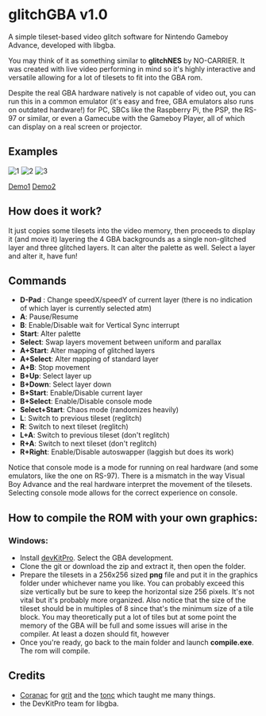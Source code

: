# glitchGBA v1.0
A simple tileset-based video glitch software for Nintendo Gameboy Advance, developed with libgba.

You may think of it as something similar to **glitchNES** by NO-CARRIER.
It was created with live video performing in mind so it's highly interactive and versatile allowing for a lot of tilesets to fit into the GBA rom.

Despite the real GBA hardware natively is not capable of video out, you can run this in a common emulator (it's easy and free, GBA emulators also runs on outdated hardware!) for PC, SBCs like the Raspberry Pi, the PSP, the RS-97 or similar, or even a Gamecube with the Gameboy Player, all of which can display on a real screen or projector.

## Examples

![1](http://www.meru.cloud/assets/06-07-2019/1.png) ![2](http://www.meru.cloud/assets/06-07-2019/2.png) 
![3](http://www.meru.cloud/assets/06-07-2019/3.png)

[Demo1](https://www.youtube.com/watch?v=6Cut0q85Z6Q)
[Demo2](https://youtu.be/0SPNZVn2vGY)

## How does it work?
It just copies some tilesets into the video memory, then proceeds to display it (and move it) layering the 4 GBA backgrounds as a single non-glitched layer and three glitched layers. It can alter the palette as well.
Select a layer and alter it, have fun!

## Commands
- **D-Pad** : Change speedX/speedY of current layer (there is no indication of which layer is currently selected atm)
- **A**: Pause/Resume
- **B**: Enable/Disable wait for Vertical Sync interrupt
- **Start**: Alter palette
- **Select**: Swap layers movement between uniform and parallax
- **A+Start**: Alter mapping of glitched layers
- **A+Select**: Alter mapping of standard layer
- **A+B**: Stop movement
- **B+Up**: Select layer up
- **B+Down**: Select layer down
- **B+Start**: Enable/Disable current layer
- **B+Select**: Enable/Disable console mode
- **Select+Start**: Chaos mode (randomizes heavily)
- **L**: Switch to previous tileset (reglitch)
- **R**: Switch to next tileset (reglitch)
- **L+A**: Switch to previous tileset (don't reglitch)
- **R+A**: Switch to next tileset (don't reglitch)
- **R+Right**: Enable/Disable autoswapper (laggish but does its work)

Notice that console mode is a mode for running on real hardware (and some emulators, like the one on RS-97).
There is a mismatch in the way Visual Boy Advance and the real hardware interpret the movement of the tilesets.
Selecting console mode allows for the correct experience on console.

## How to compile the ROM with your own graphics:
### Windows:
- Install [devKitPro](https://github.com/devkitPro/installer/releases). Select the GBA development.
- Clone the git or download the zip and extract it, then open the folder.
- Prepare the tilesets in a 256x256 sized **png** file and put it in the graphics folder under whichever name you like.
You can probably exceed this size vertically but be sure to keep the horizontal size 256 pixels. It's not vital but it's probably more organized. Also notice that the size of the tileset should be in multiples of 8 since that's the minimum size of a tile block.
You may theoretically put a lot of tiles but at some point the memory of the GBA will be full and some issues will arise in the compiler. At least a dozen should fit, however
- Once you're ready, go back to the main folder and launch **compile.exe**. The rom will compile.

## Credits
- [Coranac](http://www.coranac.com/) for [grit](https://www.coranac.com/projects/grit/) and the [tonc](http://www.coranac.com/tonc/text/toc.htm) which taught me many things.
- the DevKitPro team for libgba.

